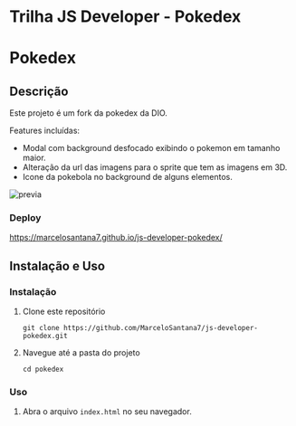 # Trilha JS Developer - Pokedex

# Pokedex

## Descrição

Este projeto é um fork da pokedex da DIO.

Features incluídas:
- Modal com background desfocado exibindo o pokemon em tamanho maior.
- Alteração da url das imagens para o sprite que tem as imagens em 3D.
- Icone da pokebola no background de alguns elementos.

![previa](https://i.imgur.com/zwgJC9O.gif)

### Deploy

https://marcelosantana7.github.io/js-developer-pokedex/

## Instalação e Uso

### Instalação

1. Clone este repositório
    ```
    git clone https://github.com/MarceloSantana7/js-developer-pokedex.git
    ```
2. Navegue até a pasta do projeto
    ```
    cd pokedex
    ```

### Uso

1. Abra o arquivo `index.html` no seu navegador.


